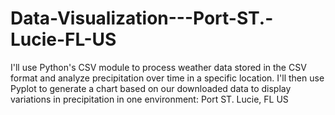 # Data-Visualization---Port-ST.-Lucie-FL-US
I'll use Python's CSV module to process weather data stored in the CSV format and analyze precipitation over time in a specific location. I'll then use Pyplot to generate a chart based on our downloaded data to display variations in precipitation in one environment:  Port ST. Lucie, FL US
